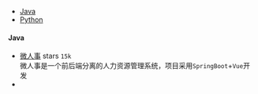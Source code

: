 - [Java](#Java)
- [Python](#Python)

#### Java
- [微人事](https://github.com/lenve/vhr) stars `15k`   
  微人事是一个前后端分离的人力资源管理系统，项目采用`SpringBoot`+`Vue`开发
- []()

